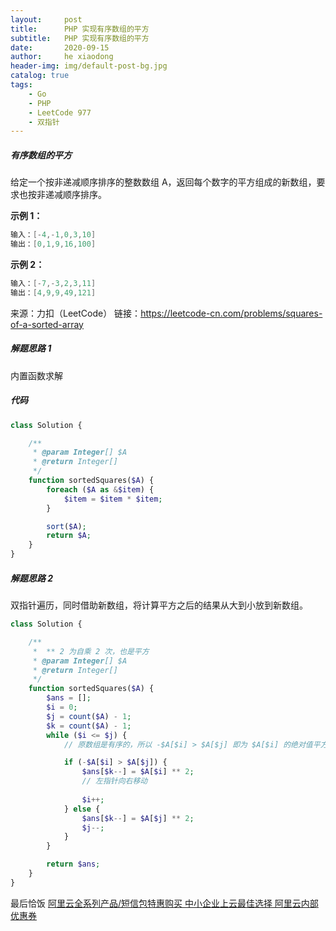 ```yaml
---
layout:     post
title:      PHP 实现有序数组的平方
subtitle:   PHP 实现有序数组的平方
date:       2020-09-15
author:     he xiaodong
header-img: img/default-post-bg.jpg
catalog: true
tags:
    - Go
    - PHP
    - LeetCode 977
    - 双指针
---
```



##### 有序数组的平方
给定一个按非递减顺序排序的整数数组 A，返回每个数字的平方组成的新数组，要求也按非递减顺序排序。


**示例 1：**
```c
输入：[-4,-1,0,3,10]
输出：[0,1,9,16,100]
```

**示例 2：**
```c
输入：[-7,-3,2,3,11]
输出：[4,9,9,49,121]
```

来源：力扣（LeetCode）
链接：https://leetcode-cn.com/problems/squares-of-a-sorted-array


##### 解题思路 1
内置函数求解

##### 代码
```php
class Solution {

    /**
     * @param Integer[] $A
     * @return Integer[]
     */
    function sortedSquares($A) {
        foreach ($A as &$item) {
            $item = $item * $item;
        }

        sort($A);
        return $A;
    }
}
```

##### 解题思路 2
双指针遍历，同时借助新数组，将计算平方之后的结果从大到小放到新数组。

```php
class Solution {

    /**
     *  ** 2 为自乘 2 次，也是平方
     * @param Integer[] $A
     * @return Integer[]
     */
    function sortedSquares($A) {
        $ans = [];
        $i = 0;
        $j = count($A) - 1;
        $k = count($A) - 1;
        while ($i <= $j) {
            // 原数组是有序的，所以 -$A[$i] > $A[$j] 即为 $A[$i] 的绝对值平方后更大 

            if (-$A[$i] > $A[$j]) {
                $ans[$k--] = $A[$i] ** 2;
                // 左指针向右移动
                
                $i++;
            } else {
                $ans[$k--] = $A[$j] ** 2;
                $j--;
            }
        }

        return $ans;
    }
}
```


最后恰饭 [阿里云全系列产品/短信包特惠购买 中小企业上云最佳选择 阿里云内部优惠券](https://www.aliyun.com/minisite/goods?userCode=0amqgcs9)